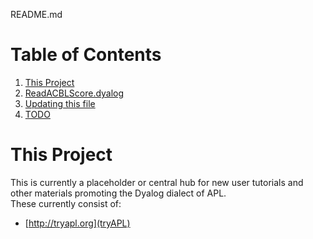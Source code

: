 README.md

# Table of Contents
1. [This Project](#this-project)
2. [ReadACBLScore.dyalog](#development)
3. [Updating this file](#readme)
4. [TODO](#todo)

# This Project
This is currently a placeholder or central hub for new user tutorials and other materials promoting the Dyalog dialect of APL.  
These currently consist of:
- [http://tryapl.org](tryAPL)
